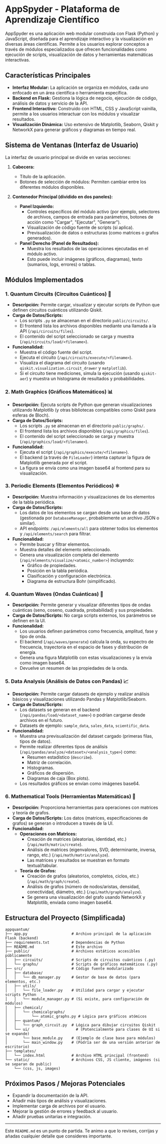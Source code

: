 # AppSpyder - Plataforma de Aprendizaje Científico

AppSpyder es una aplicación web modular construida con Flask (Python) y JavaScript, diseñada para el aprendizaje interactivo y la visualización en diversas áreas científicas. Permite a los usuarios explorar conceptos a través de módulos especializados que ofrecen funcionalidades como ejecución de scripts, visualización de datos y herramientas matemáticas interactivas.

## Características Principales

*   **Interfaz Modular:** La aplicación se organiza en módulos, cada uno enfocado en un área científica o herramienta específica.
*   **Backend en Flask:** Gestiona la lógica de negocio, ejecución de código, análisis de datos y servicio de la API.
*   **Frontend Interactivo:** Construido con HTML, CSS y JavaScript vainilla, permite a los usuarios interactuar con los módulos y visualizar resultados.
*   **Visualización Dinámica:** Uso extensivo de Matplotlib, Seaborn, Qiskit y NetworkX para generar gráficos y diagramas en tiempo real.

## Sistema de Ventanas (Interfaz de Usuario)

La interfaz de usuario principal se divide en varias secciones:

1.  **Cabecera:**
    *   Título de la aplicación.
    *   Botones de selección de módulos: Permiten cambiar entre los diferentes módulos disponibles.

2.  **Contenedor Principal (dividido en dos paneles):**
    *   **Panel Izquierdo:**
        *   Controles específicos del módulo activo (por ejemplo, selectores de archivos, campos de entrada para parámetros, botones de acción como "Cargar", "Ejecutar", "Generar").
        *   Visualización de código fuente de scripts (si aplica).
        *   Previsualización de datos o estructuras (como matrices o grafos generados).
    *   **Panel Derecho (Panel de Resultados):**
        *   Muestra los resultados de las operaciones ejecutadas en el módulo activo.
        *   Esto puede incluir imágenes (gráficos, diagramas), texto (sumarios, logs, errores) o tablas.

## Módulos Implementados

### 1. Quantum Circuits (Circuitos Cuánticos) 🔬
*   **Descripción:** Permite cargar, visualizar y ejecutar scripts de Python que definen circuitos cuánticos utilizando Qiskit.
*   **Carga de Datos/Scripts:**
    *   Los scripts `.py` se almacenan en el directorio `public/circuits/`.
    *   El frontend lista los archivos disponibles mediante una llamada a la API (`/api/circuits/files`).
    *   El contenido del script seleccionado se carga y muestra (`/api/circuits/load/<filename>`).
*   **Funcionalidad:**
    *   Muestra el código fuente del script.
    *   Ejecuta el circuito (`/api/circuits/execute/<filename>`).
    *   Visualiza el diagrama del circuito (usando `qiskit.visualization.circuit_drawer` y `matplotlib`).
    *   Si el circuito tiene mediciones, simula la ejecución (usando `qiskit-aer`) y muestra un histograma de resultados y probabilidades.

### 2. Math Graphics (Gráficos Matemáticos) 📊
*   **Descripción:** Ejecuta scripts de Python que generan visualizaciones utilizando Matplotlib (y otras bibliotecas compatibles como Qiskit para esferas de Bloch).
*   **Carga de Datos/Scripts:**
    *   Los scripts `.py` se almacenan en el directorio `public/graphs/`.
    *   El frontend lista los archivos disponibles (`/api/graphics/files`).
    *   El contenido del script seleccionado se carga y muestra (`/api/graphics/load/<filename>`).
*   **Funcionalidad:**
    *   Ejecuta el script (`/api/graphics/execute/<filename>`).
    *   El backend (a través de `FileLoader`) intenta capturar la figura de Matplotlib generada por el script.
    *   La figura se envía como una imagen base64 al frontend para su visualización.

### 3. Periodic Elements (Elementos Periódicos) ⚛️
*   **Descripción:** Muestra información y visualizaciones de los elementos de la tabla periódica.
*   **Carga de Datos/Scripts:**
    *   Los datos de los elementos se cargan desde una base de datos (gestionada por `DatabaseManager`, probablemente un archivo JSON o similar).
    *   API endpoints: `/api/elements/all` para obtener todos los elementos y `/api/elements/search` para filtrar.
*   **Funcionalidad:**
    *   Permite buscar y filtrar elementos.
    *   Muestra detalles del elemento seleccionado.
    *   Genera una visualización completa del elemento (`/api/elements/visualize/<atomic_number>`) incluyendo:
        *   Gráfico de propiedades.
        *   Posición en la tabla periódica.
        *   Clasificación y configuración electrónica.
        *   Diagrama de estructura Bohr (simplificado).

### 4. Quantum Waves (Ondas Cuánticas) 🌊
*   **Descripción:** Permite generar y visualizar diferentes tipos de ondas cuánticas (seno, coseno, cuadrada, probabilidad) y sus propiedades.
*   **Carga de Datos/Scripts:** No carga scripts externos, los parámetros se definen en la UI.
*   **Funcionalidad:**
    *   Los usuarios definen parámetros como frecuencia, amplitud, fase y tipo de onda.
    *   El backend (`/api/waves/generate`) calcula la onda, su espectro de frecuencia, trayectoria en el espacio de fases y distribución de energía.
    *   Genera una figura Matplotlib con estas visualizaciones y la envía como imagen base64.
    *   Devuelve un resumen de las propiedades de la onda.

### 5. Data Analysis (Análisis de Datos con Pandas) 📈
*   **Descripción:** Permite cargar datasets de ejemplo y realizar análisis básicos y visualizaciones utilizando Pandas y Matplotlib/Seaborn.
*   **Carga de Datos/Scripts:**
    *   Los datasets se generan en el backend (`/api/pandas/load/<dataset_name>`) o podrían cargarse desde archivos en el futuro.
    *   Datasets de ejemplo: `sample_data`, `sales_data`, `scientific_data`.
*   **Funcionalidad:**
    *   Muestra una previsualización del dataset cargado (primeras filas, tipos de datos).
    *   Permite realizar diferentes tipos de análisis (`/api/pandas/analyze/<dataset>/<analysis_type>`) como:
        *   Resumen estadístico (`describe`).
        *   Matriz de correlación.
        *   Histogramas.
        *   Gráficos de dispersión.
        *   Diagramas de caja (Box plots).
    *   Los resultados gráficos se envían como imágenes base64.

### 6. Mathematical Tools (Herramientas Matemáticas) 🧮
*   **Descripción:** Proporciona herramientas para operaciones con matrices y teoría de grafos.
*   **Carga de Datos/Scripts:** Los datos (matrices, especificaciones de grafos) se generan o introducen a través de la UI.
*   **Funcionalidad:**
    *   **Operaciones con Matrices:**
        *   Creación de matrices (aleatorias, identidad, etc.) (`/api/math/matrix/create`).
        *   Análisis de matrices (eigenvalores, SVD, determinante, inversa, rango, etc.) (`/api/math/matrix/analyze`).
        *   Las matrices y resultados se muestran en formato textual/tabular.
    *   **Teoría de Grafos:**
        *   Creación de grafos (aleatorios, completos, ciclos, etc.) (`/api/math/graph/create`).
        *   Análisis de grafos (número de nodos/aristas, densidad, conectividad, diámetro, etc.) (`/api/math/graph/analyze`).
        *   Se genera una visualización del grafo usando NetworkX y Matplotlib, enviada como imagen base64.

## Estructura del Proyecto (Simplificada)

```
appquantum/
├── app.py                    # Archivo principal de la aplicación Flask (backend)
├── requirements.txt          # Dependencias de Python
├── README.md                 # Este archivo
├── public/                   # Archivos estáticos accesibles públicamente
│   ├── circuits/             # Scripts de circuitos cuánticos (.py)
│   └── graphs/               # Scripts de gráficos matemáticos (.py)
├── src/                      # Código fuente modularizado
│   ├── database/
│   │   └── db_manager.py     # Gestor de base de datos (para elementos, etc.)
│   ├── utils/
│   │   └── file_loader.py    # Utilidad para cargar y ejecutar scripts Python
│   │   └── module_manager.py # (Si existe, para configuración de módulos)
│   ├── chemical/
│   │   └── chemicalgraphs/
│   │       └── atomic_graphs.py # Lógica para gráficos atómicos
│   ├── quantum/
│   │   └── graph_circuit.py  # Lógica para dibujar circuitos Qiskit
│   └── ui/                     # (Potencialmente para clases de UI si se expande)
│       └── base_module.py    # (Ejemplo de clase base para módulos)
│       └── main_window.py    # (Podría ser de una versión anterior de escritorio)
├── templates/
│   └── index.html            # Archivo HTML principal (frontend)
└── static/                   # Archivos CSS, JS cliente, imágenes (si se separan de public)
    └── (css, js, images)
```

## Próximos Pasos / Mejoras Potenciales
*   Expandir la documentación de la API.
*   Añadir más tipos de análisis y visualizaciones.
*   Implementar carga de archivos por el usuario.
*   Mejorar la gestión de errores y feedback al usuario.
*   Añadir pruebas unitarias e integración.

---
Este `README.md` es un punto de partida. Te animo a que lo revises, corrijas y añadas cualquier detalle que consideres importante. 